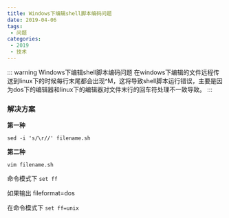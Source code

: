 ```yaml
---
title: Windows下编辑shell脚本编码问题
date: 2019-04-06
tags:
 - 问题
categories:
 - 2019
 - 技术
---
```



::: warning Windows下编辑shell脚本编码问题
在windows下编辑的文件远程传送到linux下的时候每行末尾都会出现^M，这将导致shell脚本运行错误，主要是因为dos下的编辑器和linux下的编辑器对文件末行的回车符处理不一致导致。
:::

### 解决方案

**第一种**

 `sed -i 's/\r//' filename.sh`

**第二种**

`vim filename.sh`

命令模式下 `set ff`

如果输出 fileformat=dos

在命令模式下 `set ff=unix`